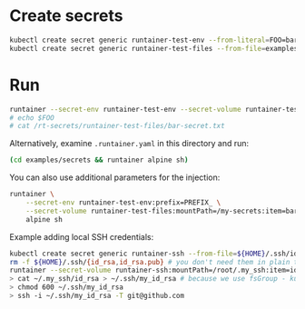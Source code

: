 # Create secrets

```bash
kubectl create secret generic runtainer-test-env --from-literal=FOO=bar
kubectl create secret generic runtainer-test-files --from-file=examples/secrets/bar-secret.txt
```

# Run

```bash
runtainer --secret-env runtainer-test-env --secret-volume runtainer-test-files alpine sh
# echo $FOO
# cat /rt-secrets/runtainer-test-files/bar-secret.txt
```

Alternatively, examine `.runtainer.yaml` in this directory and run:

```bash
(cd examples/secrets && runtainer alpine sh)
```

You can also use additional parameters for the injection:

```bash
runtainer \
    --secret-env runtainer-test-env:prefix=PREFIX_ \
    --secret-volume runtainer-test-files:mountPath=/my-secrets:item=bar-secret.txt \
    alpine sh
```

Example adding local SSH credentials:

```bash
kubectl create secret generic runtainer-ssh --from-file=${HOME}/.ssh/id_rsa --from-file=${HOME}/.ssh/id_rsa.pub
rm -f ${HOME}/.ssh/{id_rsa,id_rsa.pub} # you don't need them in plain text on the disc anymore, right?
runtainer --secret-volume runtainer-ssh:mountPath=/root/.my_ssh:item=id_rsa:item:id_rsa.pub alpine/git sh
> cat ~/.my_ssh/id_rsa > ~/.ssh/my_id_rsa # because we use fsGroup - kubernetes will force g+r and SSH will reject it
> chmod 600 ~/.ssh/my_id_rsa
> ssh -i ~/.ssh/my_id_rsa -T git@github.com
```
